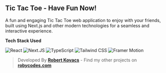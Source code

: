 ## Tic Tac Toe - Have Fun Now!

A fun and engaging Tic Tac Toe web application to enjoy with your friends, built using Next.js and other modern technologies for a seamless and interactive experience.

**Tech Stack Used**

![React](https://img.shields.io/badge/React-000000?logo=react)
![Next.JS](https://img.shields.io/badge/Next.JS-000000?logo=nextdotjs)
![TypeScript](https://img.shields.io/badge/TypeScript-000000?logo=typescript)
![Tailwind CSS](https://img.shields.io/badge/Tailwind_CSS-000000?logo=tailwindcss)
![Framer Motion](https://img.shields.io/badge/Framer_Motion-000000?logo=framer)

> Developed By **[Robert Kovacs](https://robycodes.com)** - Find my other projects on **[robycodes.com](https://robycodes.com)**
